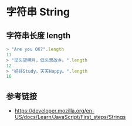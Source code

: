 # 字符串 String

## 字符串长度 length
```javascript
> "Are you OK?".length
11
> "举头望明月，低头思故乡。".length
12
> "好好Study，天天Happy。".length
16
```

## 参考链接
* https://developer.mozilla.org/en-US/docs/Learn/JavaScript/First_steps/Strings
